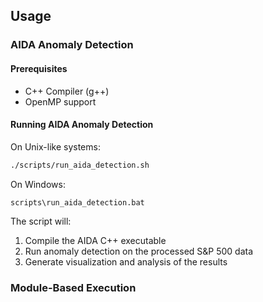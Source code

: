 ## Usage

### AIDA Anomaly Detection

#### Prerequisites
- C++ Compiler (g++)
- OpenMP support

#### Running AIDA Anomaly Detection
On Unix-like systems:
```bash
./scripts/run_aida_detection.sh
```

On Windows:
```batch
scripts\run_aida_detection.bat
```

The script will:
1. Compile the AIDA C++ executable
2. Run anomaly detection on the processed S&P 500 data
3. Generate visualization and analysis of the results

### Module-Based Execution